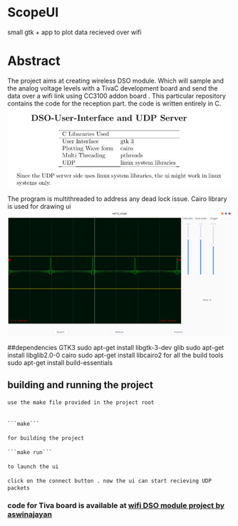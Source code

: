 # ScopeUI
small gtk + app to plot data recieved over wifi

# Abstract 
  The project aims at creating wireless DSO module. Which will sample and the analog voltage levels with a TivaC development board 
  and send the data over a wifi link using CC3100 addon board . This particular repository contains the code for the reception part. 
  the code is written entirely in C. 
      ![Please read report/ee712_project_report](report/libraries_used.png)
     
 
      
The program is multithreaded to address any dead lock issue. Cairo library is used for drawing ui 
![Please read report/ee712_project_report](report/ui_snap.png)

##dependencies 
	GTK3			sudo apt-get install libgtk-3-dev
	glib			sudo apt-get install libglib2.0-0 
	cairo			sudo apt-get install libcairo2
	for all the build tools sudo apt-get install build-essentials


## building and running the project 
	use the make file provided in the project root
	
	
	```make```
	
	for building the project

	```make run``` 
	
	to launch the ui 

	click on the connect button . now the ui can start recieving UDP packets 

### code for Tiva board is available at [wifi DSO module project by aswinajayan](https://github.com/aswinpajayan/wifi-DSO-module)

